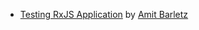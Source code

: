 * [Testing RxJS Application](https://syntactic-sugar.netlify.app/testing-rxjs-application?fbclid=IwAR35NbQKi88DUqHV9lQGOtP0d7GaorO-QjhFRumfwroDxmb05cQaNJehVos) by [Amit Barletz](https://www.linkedin.com/in/amitbarletz/)
